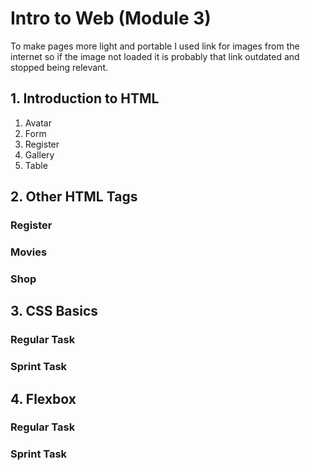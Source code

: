 # Intro to Web (Module 3)

To make pages more light and portable I used link for images from the internet so if the image not loaded it is probably that link outdated and stopped being relevant.

## 1. Introduction to HTML

1. Avatar
2. Form
3. Register
4. Gallery
5. Table

## 2. Other HTML Tags

### Register

### Movies

### Shop

## 3. CSS Basics

### Regular Task

### Sprint Task

## 4. Flexbox

### Regular Task

### Sprint Task